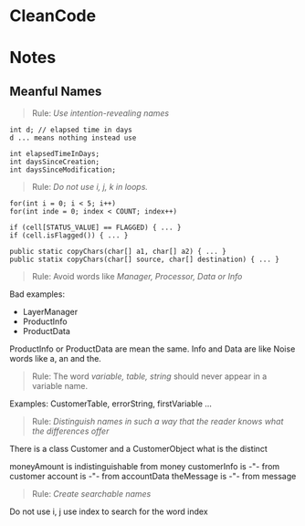 # CleanCode
# Notes

## Meanful Names

> Rule: *Use intention-revealing names*

~~~
int d; // elapsed time in days
d ... means nothing instead use

int elapsedTimeInDays;
int daysSinceCreation;
int daysSinceModification;
~~~

> Rule: *Do not use i, j, k in loops.*

~~~
for(int i = 0; i < 5; i++)
for(int inde = 0; index < COUNT; index++)

if (cell[STATUS_VALUE] == FLAGGED) { ... }
if (cell.isFlagged()) { ... }

public static copyChars(char[] a1, char[] a2) { ... }
public statix copyChars(char[] source, char[] destination) { ... }
~~~

> Rule: Avoid words like *Manager, Processor, Data or Info*
 
Bad examples:
  - LayerManager
  - ProductInfo
  - ProductData

ProductInfo or ProductData are mean the same.
Info and Data are like Noise words like a, an and the.

> Rule: The word *variable, table, string* should never appear in a variable name.

Examples: CustomerTable, errorString, firstVariable ...

> Rule: *Distinguish names in such a way that the reader knows what the differences offer*

There is a class Customer and a CustomerObject what is the distinct

moneyAmount is indistinguishable from money
customerInfo is -"- from customer
account is -"- from accountData
theMessage is -"- from message

> Rule: *Create searchable names*

Do not use i, j use index to search for the word index
